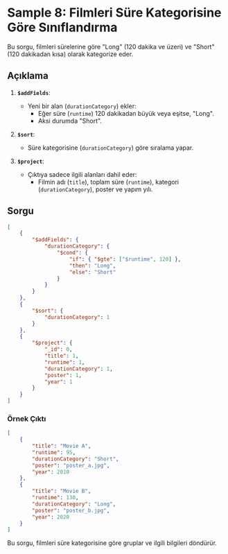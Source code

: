 
# Sample 8: Filmleri Süre Kategorisine Göre Sınıflandırma

Bu sorgu, filmleri sürelerine göre "Long" (120 dakika ve üzeri) ve "Short" (120 dakikadan kısa) olarak kategorize eder.

## Açıklama

1. **`$addFields`**: 
   - Yeni bir alan (`durationCategory`) ekler:
     - Eğer süre (`runtime`) 120 dakikadan büyük veya eşitse, "Long".
     - Aksi durumda "Short".

2. **`$sort`**: 
   - Süre kategorisine (`durationCategory`) göre sıralama yapar.

3. **`$project`**: 
   - Çıktıya sadece ilgili alanları dahil eder:
     - Filmin adı (`title`), toplam süre (`runtime`), kategori (`durationCategory`), poster ve yapım yılı.

## Sorgu

```json
[
    {
        "$addFields": {
            "durationCategory": {
                "$cond": {
                    "if": { "$gte": ["$runtime", 120] },
                    "then": "Long",
                    "else": "Short"
                }
            }
        }
    },
    {
        "$sort": {
            "durationCategory": 1
        }
    },
    {
        "$project": {
            "_id": 0,
            "title": 1,
            "runtime": 1,
            "durationCategory": 1,
            "poster": 1,
            "year": 1
        }
    }
]
```

### Örnek Çıktı

```json
[
    {
        "title": "Movie A",
        "runtime": 95,
        "durationCategory": "Short",
        "poster": "poster_a.jpg",
        "year": 2010
    },
    {
        "title": "Movie B",
        "runtime": 130,
        "durationCategory": "Long",
        "poster": "poster_b.jpg",
        "year": 2020
    }
]
```

Bu sorgu, filmleri süre kategorisine göre gruplar ve ilgili bilgileri döndürür.
